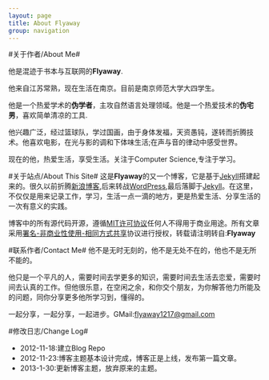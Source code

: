 ```yaml
---
layout: page
title: About Flyaway
group: navigation
---
```


#关于作者/About Me#

他是混迹于书本与互联网的**Flyaway**.

他来自江苏常熟，现在生活在南京。目前是南京师范大学大四学生。

他是一个热爱学术的**伪学者**，主攻自然语言处理领域。他是一个热爱技术的**伪宅男**，喜欢简单清凉的工具.

他兴趣广泛，经过篮球队，学过国画，由于身体发福，天资愚钝，遂转而折腾技术。他喜欢电影，在光与影的调和下体味生活;在声与音的律动中感受世界。

现在的他，热爱生活，享受生活。关注于Computer Science,专注于学习。


#关于站点/About This Site#
这是**Flyaway**的又一个博客，它是基于[Jekyll](http://jekyllrb.com "Jekyll")搭建起来的。很久以前折腾[新浪博客](http://blog.sina.com.cn "新浪博客"),后来转战[WordPress](htpp://wordpres.org "WordPress"),最后落脚于[Jekyll](http://jekyllrb.com "Jekyll")。在这里，不仅仅是用来记录工作，学习，生活一点一滴的地方，更是热爱生活、分享生活的一次有意义的实践。

博客中的所有源代码开源，遵循[MIT许可协议](htp://zh.wikipedia.org/wiki/MIT_License  "MIT许可协议")任何人不得用于商业用途。所有文章采用[署名-非商业性使用-相同方式共享](http://creativecommons.org/licenses/by-nc-sa/3.0/ )协议进行授权，转载请注明转自:**Flyaway**

#联系作者/Contact Me#
他不是无时无刻的，他不是无处不在的，他也不是无所不能的。

他只是一个平凡的人，需要时间去学更多的知识，需要时间去生活去恋爱，需要时间去认真的工作。但他很乐意，在空闲之余，和你交个朋友，为你解答他力所能及的问题，同你分享更多他所学习到，懂得的。

一起分享，一起分享，一起进步。GMail:<flyaway1217@gmail.com>

#修改日志/Change Log#

- 2012-11-18:建立Blog Repo
- 2012-11-23:博客主题基本设计完成，博客正是上线，发布第一篇文章。
- 2013-1-30:更新博客主题，放弃原来的主题。
